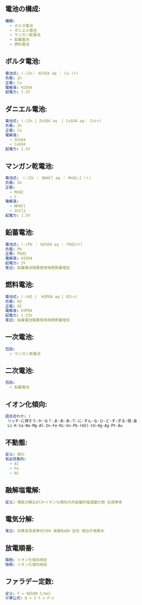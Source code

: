 ## 電池の構成:

```yaml
種類:
  - ボルタ電池
  - ダニエル電池
  - マンガン乾電池
  - 鉛蓄電池
  - 燃料電池

```

## ボルタ電池:

```yaml
電池式: (-)Zn｜ H2SO4 aq ｜ Cu (+)
负极: Zn
正极: Cu
電解液: H2SO4
起電力: 1.1V

```

## ダニエル電池:

```yaml
電池式: (-)Zn | ZnSO4 aq  | CuSO4 aq｜ Cu(+)
负极: Zn
正极: Cu
電解液:
  - ZnSO4
  - CuSO4
起電力: 1.1V

```

## マンガン乾電池:

```yaml
電池式: （-)Zn ｜ NH4Cl aq ｜ MnO2,C（＋）
负极: Zn
正极:
  - MnO2
  - C
電解液:
  - NH4Cl
  - ZnCl2
起電力: 1.5V

```

## 鉛蓄電池:

```yaml
電池式: (-)Pb ｜ H2SO4 aq ｜ PbO2(+)
负极: Pb
正极: PbO2
電解液: H2SO4
起電力: 2V
笔记: 鉛蓄電池隨著使用兩極質量增加

```

## 燃料電池:

```yaml
電池式: (-)H2 |  H3PO4 aq | O2(+)
负极: H2
正极: O2
電解液: H3PO4
起電力: 1.23V
笔记: 鉛蓄電池隨著使用兩極質量增加

```

## 一次電池:

```yaml
包括:
  - マンガン乾電池

```

## 二次電池:

```yaml
包括:
  - 鉛蓄電池

```

## イオン化傾向:

```yaml
語呂合わせ: |
 リッチ-に貸そう-か-な？-ま-あ-あ-て-に-すん-な-ひ-ど-す-ぎる-借-金
 Li-K-Ca-Na-Mg-Al-Zn-Fe-Ni-Sn-Pb-(H2)-CU-Hg-Ag-Pt-Au

```

## 不動態:

```yaml
定义: 鈍化
有此现象的:
  - Al
  - Fe
  - Ni

```

## 融解塩電解:

```yaml
定义: 電氣分解比Al3+イオン化傾向大的金屬的塩或酸化物 生成単体

```

## 電気分解:

```yaml
笔记: 如果容易是希H2SO4 或者NaOH 这些 相当于电解水

```

## 放電順番:

```yaml
陽極: イオン化傾向相反
陰極: イオン化傾向相反

```

## ファラデー定数:

```yaml
定义: F = 96500 C/mol
计算公式: Q = I·t = F·n
```